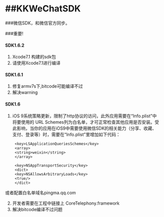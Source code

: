 ##KKWeChatSDK
============
###微信SDK，和微信官方同步。

###重要!

#### SDK1.6.2
1. Xcode7.1 构建的sdk包
2. 请使用Xcode7.1进行编译

#### SDK1.6.1
1. 修复armv7s下,bitcode可能编译不过
2. 解决warning


#### SDK1.6
1. iOS 9系统策略更新，限制了http协议的访问，此外应用需要在“Info.plist”中将要使用的
  URL Schemes列为白名单，才可正常检查其他应用是否安装。受此影响，当你的应用在iOS9中需要使用微信SDK的相关能力（分享、收藏、支付、登录等）时，需要在“Info.plist”里增加如下代码：

        
        <key>LSApplicationQueriesSchemes</key>
        <array>
        <string>weixin</string>
        </array>

        <key>NSAppTransportSecurity</key>
        <dict>
        <key>NSAllowsArbitraryLoads</key>
        <true/>
        </dict>
        

  或者配置白名单域名pingma.qq.com


2. 开发者需要在工程中链接上 CoreTelephony.framework
3. 解决bitcode编译不过问题
